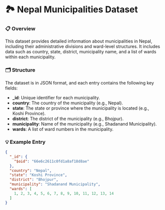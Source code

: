 # 🏞️ Nepal Municipalities Dataset

### 📋 Overview

This dataset provides detailed information about municipalities in Nepal, including their administrative divisions and ward-level structures. It includes data such as country, state, district, municipality name, and a list of wards within each municipality.

### 🗂️ Structure

The dataset is in JSON format, and each entry contains the following key fields:

- **_id**: Unique identifier for each municipality.
- **country**: The country of the municipality (e.g., Nepal).
- **state**: The state or province where the municipality is located (e.g., Koshi Province).
- **district**: The district of the municipality (e.g., Bhojpur).
- **municipality**: Name of the municipality (e.g., Shadanand Municipality).
- **wards**: A list of ward numbers in the municipality.

### 💡 Example Entry

```json
{
  "_id": {
    "$oid": "66e6c2611c0fd1a8af18d8ae"
  },
  "country": "Nepal",
  "state": "Koshi Province",
  "district": "Bhojpur",
  "municipality": "Shadanand Municipality",
  "wards": [
    1, 2, 3, 4, 5, 6, 7, 8, 9, 10, 11, 12, 13, 14
  ]
}
